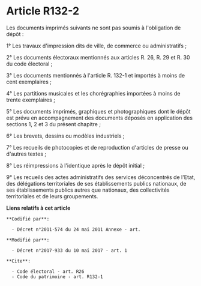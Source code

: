 # Article R132-2

Les documents imprimés suivants ne sont pas soumis à l'obligation de dépôt :

1° Les travaux d'impression dits de ville, de commerce ou administratifs ;

2° Les documents électoraux mentionnés aux articles R. 26, R. 29 et R. 30 du code électoral ;

3° Les documents mentionnés à l'article R. 132-1 et importés à moins de cent exemplaires ;

4° Les partitions musicales et les chorégraphies importées à moins de trente exemplaires ;

5° Les documents imprimés, graphiques et photographiques dont le dépôt est prévu en accompagnement des documents déposés en
application des sections 1, 2 et 3 du présent chapitre ;

6° Les brevets, dessins ou modèles industriels ;

7° Les recueils de photocopies et de reproduction d'articles de presse ou d'autres textes ;

8° Les réimpressions à l'identique après le dépôt initial ;

9° Les recueils des actes administratifs des services déconcentrés de l'Etat, des délégations territoriales de ses
établissements publics nationaux, de ses établissements publics autres que nationaux, des collectivités territoriales et de
leurs groupements.

**Liens relatifs à cet article**

	**Codifié par**:

	  - Décret n°2011-574 du 24 mai 2011 Annexe - art.

	**Modifié par**:

	  - Décret n°2017-933 du 10 mai 2017 - art. 1

	**Cite**:

	  - Code électoral - art. R26
	  - Code du patrimoine - art. R132-1
